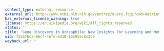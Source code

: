 ```yaml
---
content_type: external-resource
external_url: http://www.ncbi.nlm.nih.gov/entrez/query.fcgi?cmd=Retrieve&db=PubMed&dopt=Citation&list_uids=9530502
has_external_license_warning: true
license: https://en.wikipedia.org/wiki/All_rights_reserved
status: ''
title: 'Gene Discovery in Drosophila: New Insights For Learning and Memory'
uid: f256fbc8-66cf-4efd-a410-15c985c8c3ce
wayback_url: ''
---
```

